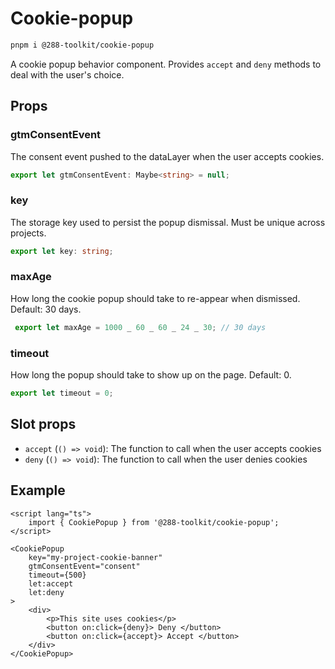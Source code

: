 # Cookie-popup

```sh
pnpm i @288-toolkit/cookie-popup
```

A cookie popup behavior component. Provides `accept` and `deny` methods to deal with the user's
choice.

## Props

### gtmConsentEvent

The consent event pushed to the dataLayer when the user accepts cookies.

```ts
export let gtmConsentEvent: Maybe<string> = null;
```

### key

The storage key used to persist the popup dismissal. Must be unique across projects.

```ts
export let key: string;
```

### maxAge

How long the cookie popup should take to re-appear when dismissed. Default: 30 days.

```ts
 export let maxAge = 1000 _ 60 _ 60 _ 24 _ 30; // 30 days
```

### timeout

How long the popup should take to show up on the page. Default: 0.

```ts
export let timeout = 0;
```

## Slot props

-   `accept` (`() => void`): The function to call when the user accepts cookies
-   `deny` (`() => void`): The function to call when the user denies cookies

## Example

```svelte
<script lang="ts">
	import { CookiePopup } from '@288-toolkit/cookie-popup';
</script>

<CookiePopup
	key="my-project-cookie-banner"
	gtmConsentEvent="consent"
	timeout={500}
	let:accept
	let:deny
>
	<div>
		<p>This site uses cookies</p>
		<button on:click={deny}> Deny </button>
		<button on:click={accept}> Accept </button>
	</div>
</CookiePopup>
```
